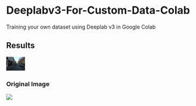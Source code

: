 # Deeplabv3-For-Custom-Data-Colab
Training your own dataset using Deeplab v3 in Google Colab







## Results
<img src="000001_image.png" width="50">











### Original Image
<img src="fram000001_prediction.png" width="50%">
